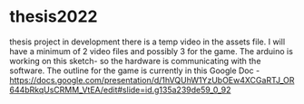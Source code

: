 # thesis2022
thesis project in development
there is a temp video in the assets file. I will have a minimum of 2 video files and possibly 3 for the game.
The arduino is working on this sketch- so the hardware is communicating with the software.
The outline for the game is currently in this Google Doc - https://docs.google.com/presentation/d/1hVQUhW1YzUbOEw4XCGaRTJ_OR644bRkqUsCRMM_VtEA/edit#slide=id.g135a239de59_0_92
